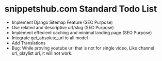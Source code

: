 # snippetshub.com Standard Todo List

* Implement Django Sitemap Feature (SEO Purpose)
* Use related and descriptive url/slug (SEO Purpose)
* Implement effecient caching and minimal landing page (SEO Purpose)
* Integrate get_absolute_url to all model
* Add Translations
* Bug: While proving youtube url that is not for single video, Like channel url, playlist url, it will not work.
